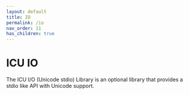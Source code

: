```yaml
---
layout: default
title: IO
permalink: /io
nav_order: 11
has_children: true
---
```

<!--
© 2020 and later: Unicode, Inc. and others.
License & terms of use: http://www.unicode.org/copyright.html
-->

# ICU IO

The ICU I/O (Unicode stdio) Library is an optional library that provides a stdio like API with Unicode support.


